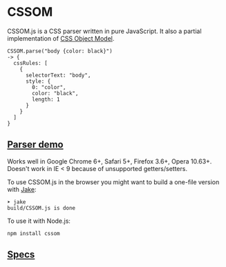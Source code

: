 # CSSOM

CSSOM.js is a CSS parser written in pure JavaScript. It also a partial implementation of [CSS Object Model](http://dev.w3.org/csswg/cssom/). 

    CSSOM.parse("body {color: black}")
    -> {
      cssRules: [
        {
          selectorText: "body",
          style: {
            0: "color",
            color: "black",
            length: 1
          }
        }
      ]
    }


## [Parser demo](http://nv.github.com/CSSOM/docs/parse.html)

Works well in Google Chrome 6+, Safari 5+, Firefox 3.6+, Opera 10.63+.
Doesn't work in IE < 9 because of unsupported getters/setters.

To use CSSOM.js in the browser you might want to build a one-file version with [Jake](http://github.com/mde/jake):

    ➤ jake
    build/CSSOM.js is done

To use it with Node.js:

    npm install cssom

## [Specs](http://nv.github.com/CSSOM/spec/)
